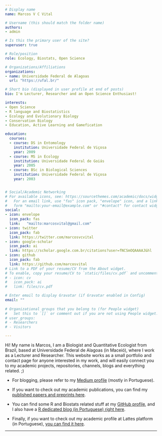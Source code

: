 ```yaml
---
# Display name
name: Marcos V C Vital

# Username (this should match the folder name)
authors:
- admin

# Is this the primary user of the site?
superuser: true

# Role/position
role: Ecology, Biostats, Open Science

# Organizations/Affiliations
organizations:
- name: Universidade Federal de Alagoas
  url: "https://ufal.br/"

# Short bio (displayed in user profile at end of posts)
bio: I'm Lecturer, Researcher and an Open Science Enthusiast!

interests:
- Open Science
- R language and Biostatistics
- Ecology and Evolutionary Biology
- Conservation Biology
- Education, Active Learning and Gamefication

education:
  courses:
  - course: DS in Entomology
    institution: Universidade Federal de Viçosa
    year: 2009
  - course: MS in Ecology
    institution: Universidade Federal de Goiás
    year: 2005
  - course: BSc in Biological Sciences
    institution: Universidade Federal de Viçosa
    year: 2003


# Social/Academic Networking
# For available icons, see: https://sourcethemes.com/academic/docs/widgets/#icons
#   For an email link, use "fas" icon pack, "envelope" icon, and a link in the
#   form "mailto:your-email@example.com" or "#contact" for contact widget.
social:
- icon: envelope
  icon_pack: fas
  link:   "mailto:marcosvital@gmail.com"
- icon: twitter
  icon_pack: fab
  link: https://twitter.com/marcosvcvital
- icon: google-scholar
  icon_pack: ai
  link: https://scholar.google.com.br/citations?user=fNCSmOQAAAAJ&hl
- icon: github
  icon_pack: fab
  link: https://github.com/marcosvital
# Link to a PDF of your resume/CV from the About widget.
# To enable, copy your resume/CV to `static/files/cv.pdf` and uncomment the lines below.  
# - icon: cv
#   icon_pack: ai
#   link: files/cv.pdf

# Enter email to display Gravatar (if Gravatar enabled in Config)
email: ""
  
# Organizational groups that you belong to (for People widget)
#   Set this to `[]` or comment out if you are not using People widget.  
# user_groups:
# - Researchers
# - Visitors

---
```


Hi! My name is Marcos, I am a Biologist and Quantitative Ecologist from Brazil, based at Universidade Federal de Alagoas (in Maceió), where I work as a Lecturer and Researcher. This website works as a small portfolio and contact page for anyone interested in my work, and will easily connect you to my academic projects, repositories, channels, blogs and everything related. ;)

- For blogging, please refer to my [Medium profile](https://medium.com/@marcosvital) (mostly in Portuguese).

- If you want to check out my academic publications, you can find my [published papers and preprints here](https://github.com/marcosvital/publications/).

- You can find some R and Biostats related stuff at my [GitHub profile](https://github.com/marcosvital), and I also have a [R dedicated blog (in Portuguese) right here](https://cantinhodor.wordpress.com/).

- Finally, if you want to check out my academic profile at Lattes platform (in Portuguese), [you can find it here](http://lattes.cnpq.br/9774938987860991).

***
